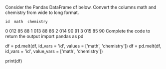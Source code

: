 Consider the Pandas DataFrame df below. Convert the columns math and chemistry from wide to long format.

    id  math  chemistry
0  012    85         88
1  013    88         86
2  014    90         91
3  015    85         90
Complete the code to return the output
import pandas as pd

df = pd.melt(df, id_vars = 'id', values = ['math', 'chemistry'])
df = pd.melt(df, id_vars = 'id', value_vars = ['math', 'chemistry'])

print(df)
